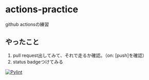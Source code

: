 # actions-practice
github actionsの練習

## やったこと
1. pull request出してみて、それで走るか確認。（on: [push]を確認）
1. status badgeつけてみる

[![Pylint](https://github.com/nssuperx/actions-practice/actions/workflows/pylint.yml/badge.svg?branch=main)](https://github.com/nssuperx/actions-practice/actions/workflows/pylint.yml)
